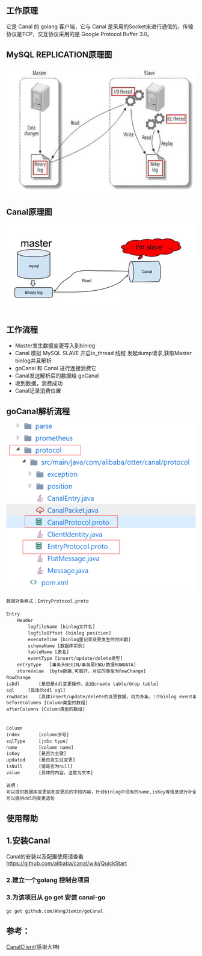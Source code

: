 ## 工作原理
它是 Canal 的 golang 客户端，它与 Canal 是采用的Socket来进行通信的，传输协议是TCP，交互协议采用的是 Google Protocol Buffer 3.0。


## MySQL REPLICATION原理图
![MySQL replication](images/replication.jpg)

## Canal原理图
![Canal原理图](images/Canal原理图.jpg)

## 工作流程
* Master发生数据变更写入到binlog
* Canal 模拟 MySQL SLAVE 开启io_thread 线程 发起dump请求,获取Master binlog并且解析
* goCanal 和 Canal 进行连接消费它
* Canal发送解析后的数据给 goCanal
* 收到数据，消费成功
* Canal记录消费位置

## goCanal解析流程
![Canal](images/proto.jpg)
```proto
数据对象格式：EntryProtocol.proto

Entry
	Header
		logfileName [binlog文件名]
		logfileOffset [binlog position]
		executeTime [binlog里记录变更发生的时间戳]
		schemaName [数据库实例]
		tableName [表名]
		eventType [insert/update/delete类型]
	entryType 	[事务头BEGIN/事务尾END/数据ROWDATA]
	storeValue 	[byte数据,可展开，对应的类型为RowChange]
RowChange
isDdl		[是否是ddl变更操作，比如create table/drop table]
sql		[具体的ddl sql]
rowDatas	[具体insert/update/delete的变更数据，可为多条，1个binlog event事件可对应多条变更，比如批处理]
beforeColumns [Column类型的数组]
afterColumns [Column类型的数组]


Column
index		[column序号]
sqlType		[jdbc type]
name		[column name]
isKey		[是否为主键]
updated		[是否发生过变更]
isNull		[值是否为null]
value		[具体的内容，注意为文本]

说明：
可以提供数据库变更前和变更后的字段内容，针对binlog中没有的name,isKey等信息进行补全
可以提供ddl的变更语句
```

## 使用帮助

## 1.安装Canal
Canal的安装以及配置使用请查看 https://github.com/alibaba/canal/wiki/QuickStart

### 2.建立一个golang  控制台项目

### 3.为该项目从 go get 安装 canal-go

````shell
go get github.com/WangJiemin/goCanal
````

## 参考：
[CanalClient](https://github.com/CanalClient/canal-go)(感谢大神)

